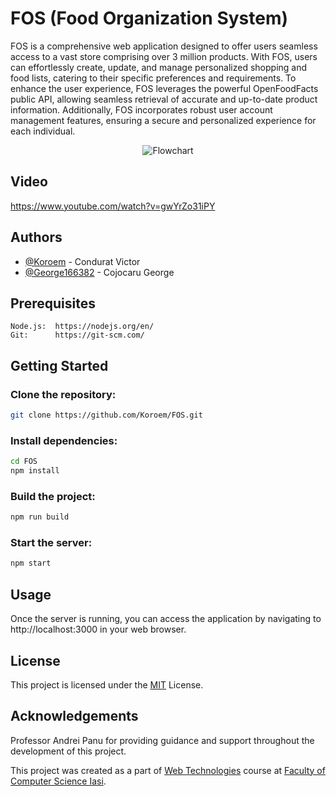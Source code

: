 
# FOS (Food Organization System)

FOS is a comprehensive web application designed to offer users seamless access to a vast store comprising over 3 million products. With FOS, users can effortlessly create, update, and manage personalized shopping and food lists, catering to their specific preferences and requirements. To enhance the user experience, FOS leverages the powerful OpenFoodFacts public API, allowing seamless retrieval of accurate and up-to-date product information. Additionally, FOS incorporates robust user account management features, ensuring a secure and personalized experience for each individual.
 
<p align="center">
  <img src="https://i.ibb.co/b7BNs1S/logo.png" alt="Flowchart">
</p>

## Video
https://www.youtube.com/watch?v=gwYrZo31iPY
## Authors

- [@Koroem](https://github.com/Koroem)             -  Condurat Victor
- [@George166382](https://github.com/George166382) -  Cojocaru George

## Prerequisites

    Node.js:  https://nodejs.org/en/
    Git:      https://git-scm.com/
## Getting Started

 ### Clone the repository:

```bash
git clone https://github.com/Koroem/FOS.git

```
 ###  Install dependencies:
```bash 
cd FOS
npm install
 ```


### Build the project:
```bash 
npm run build 
```

### Start the server:
```bash 
npm start
```


    
## Usage
Once the server is running, you can access the application by navigating to http://localhost:3000 in your web browser.
## License
This project is licensed under the [MIT](https://choosealicense.com/licenses/mit/) License.



## Acknowledgements

 Professor Andrei Panu for providing guidance and support throughout the development of this project.
 
 This project was created as a part of [Web Technologies](https://profs.info.uaic.ro/~andrei.panu/) course at [Faculty of Computer Science Iasi](https://www.info.uaic.ro/en/home-page-2/).

